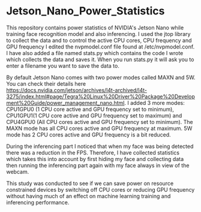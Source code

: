 # Jetson_Nano_Power_Statistics
This repository contains power statistics of NVIDIA's Jetson Nano while training face recognition model and also inferencing. I used the jtop library to collect the data and to control the active CPU cores, CPU frequency and GPU frequency I edited the nvpmodel.conf file found at /etc/nvpmodel.conf. I have also added a file named stats.py which contains the code I wrote which collects the data and saves it. When you run stats.py it will ask you to enter a filename you want to save the data to. 

By default Jetson Nano comes with two power modes called MAXN and 5W. You can check their details here https://docs.nvidia.com/jetson/archives/l4t-archived/l4t-3275/index.html#page/Tegra%20Linux%20Driver%20Package%20Development%20Guide/power_management_nano.html. I added 3 more modes: CPU1GPU0 (1 CPU core active and GPU frequency set to minimum), CPU1GPU1(1 CPU core active and GPU frequency set to maximum) and CPU4GPU0 (All CPU cores active and GPU frequency set to minimum). The MAXN mode has all CPU cores active and GPU frequency at maximum. 5W mode has 2 CPU cores active and GPU frequency is a bit reduced.

During the inferencing part I noticed that when my face was being detected there was a reduction in the FPS. Therefore, I have collected statistics which takes this into account by first hiding my face and collecting data then running the inferencing part again with my face always in view of the webcam.

This study was conducted to see if we can save power on resource constrained devices by switching off CPU cores or reducing GPU frequency without having much of an effect on machine learning training and inferencing performance. 
